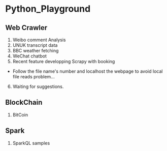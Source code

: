# Python_Playground
## Web Crawler
1. Weibo comment Analysis 
2. UNUK transcript data
3. BBC weather fetching
4. WeChat chatbot
5. Recent feature developping Scrapy with booking
  - Follow the file name's number and localhost the webpage to avoid local file reads problem...
6. Waiting for suggestions.
## BlockChain
1. BitCoin
## Spark
1. SparkQL samples
